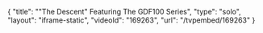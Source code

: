 {
    "title": "\"The Descent\" Featuring The GDF100 Series",
    "type": "solo",
    "layout": "iframe-static",
    "videoId": "169263",
    "url": "\/tvpembed\/169263"
}